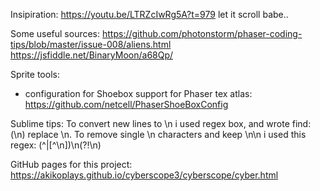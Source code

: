 Insipiration: https://youtu.be/LTRZcIwRg5A?t=979
let it scroll babe.. 

Some useful sources:
https://github.com/photonstorm/phaser-coding-tips/blob/master/issue-008/aliens.html
https://jsfiddle.net/BinaryMoon/a68Qp/

Sprite tools:
* configuration for Shoebox support for Phaser tex atlas: https://github.com/netcell/PhaserShoeBoxConfig

Sublime tips:
To convert new lines to \n i used regex box, and wrote find: (\n) replace \n.
To remove single \n characters and keep \n\n i used this regex: (^|[^\\n])\\n(?!\\n)

GitHub pages for this project:
https://akikoplays.github.io/cyberscope3/cyberscope/cyber.html